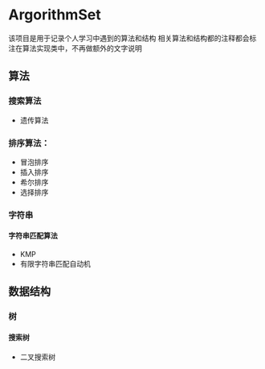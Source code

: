 # ArgorithmSet
该项目是用于记录个人学习中遇到的算法和结构
相关算法和结构都的注释都会标注在算法实现类中，不再做额外的文字说明  

## 算法
### 搜索算法
- 遗传算法

### 排序算法：
- 冒泡排序    
- 插入排序    
- 希尔排序    
- 选择排序

### 字符串

#### 字符串匹配算法
- KMP
- 有限字符串匹配自动机


## 数据结构

### 树

#### 搜索树
- 二叉搜索树